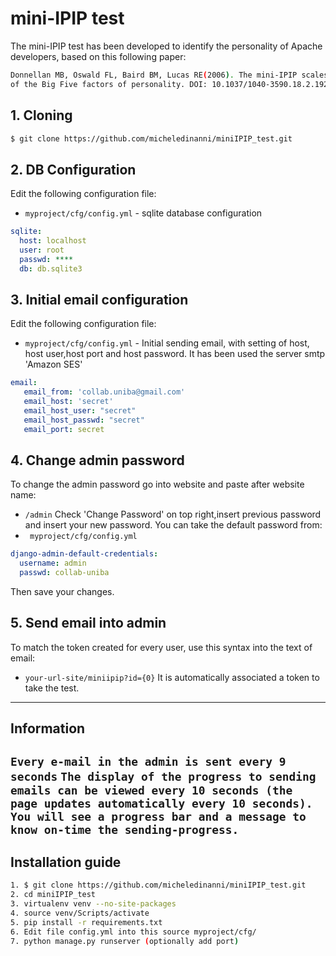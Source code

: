 # mini-IPIP test
The mini-IPIP test has been developed to identify the personality of Apache developers, based on this following paper:</h5>
```bash
Donnellan MB, Oswald FL, Baird BM, Lucas RE(2006). The mini-IPIP scales: tiny-yet-effective measures 
of the Big Five factors of personality. DOI: 10.1037/1040-3590.18.2.192
```

## 1. Cloning
```bash
$ git clone https://github.com/micheledinanni/miniIPIP_test.git
```
## 2. DB Configuration 
Edit the following configuration file:
* `myproject/cfg/config.yml` - sqlite database configuration 
```yaml
sqlite:
  host: localhost
  user: root
  passwd: ****
  db: db.sqlite3
```
## 3. Initial email configuration
Edit the following configuration file:
* `myproject/cfg/config.yml` - Initial sending email, with setting of host, host user,host port and host password.
                               It has been used the server smtp 'Amazon SES'
```yaml
email:
   email_from: 'collab.uniba@gmail.com'
   email_host: 'secret'
   email_host_user: "secret"
   email_host_passwd: "secret"
   email_port: secret
```
## 4. Change admin password
To change the admin password go into website and paste after website name:
* `/admin`
Check 'Change Password' on top right,insert previous password and insert your new password.
You can take the default password from: 
* ` myproject/cfg/config.yml`

```yaml
django-admin-default-credentials:
  username: admin
  passwd: collab-uniba
```  
Then save your changes.
## 5. Send email into admin
To match the token created for every user, use this syntax into the text of email:
* `your-url-site/miniipip?id={0}`
It is automatically associated a token to take the test.
--------------------------------------------------------------------------------------------------------------------------------
## Information
`Every e-mail in the admin is sent every 9 seconds`
`The display of the progress to sending emails can be viewed every 10 seconds (the page updates automatically every 10 seconds).
You will see a progress bar and a message to know on-time the sending-progress. `
--------------------------------------------------------------------------------------------------------------------------------
## Installation guide
```bash
1. $ git clone https://github.com/micheledinanni/miniIPIP_test.git 
2. cd miniIPIP_test
3. virtualenv venv --no-site-packages
4. source venv/Scripts/activate
5. pip install -r requirements.txt
6. Edit file config.yml into this source myproject/cfg/
7. python manage.py runserver (optionally add port)
```

